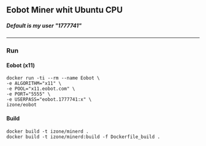 ## Eobot Miner whit Ubuntu CPU
##### Default is my user "1777741"
-----

### Run

#### Eobot (x11)
```
docker run -ti --rm --name Eobot \
-e ALGORITHM="x11" \
-e POOL="x11.eobot.com" \
-e PORT="5555" \
-e USERPASS="eobot.1777741:x" \
izone/eobot
```

#### Build
```
docker build -t izone/minerd .
docker build -t izone/minerd:build -f Dockerfile_build .
```

